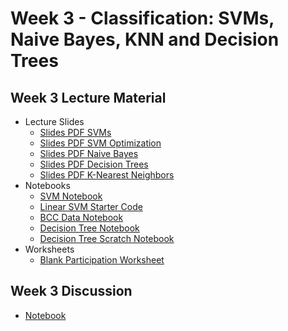 # Week 3 - Classification: SVMs, Naive Bayes, KNN and Decision Trees

## Week 3 Lecture Material
- Lecture Slides
    - [Slides PDF SVMs](https://drive.google.com/file/d/1NV-XoizyWQz0MZ5i1G3hLgQw-TvsEeDj/view?usp=sharing)
    - [Slides PDF SVM Optimization](https://drive.google.com/file/d/1M982O8g_jm8C1d9EpS0Me7yCAz4u796C/view?usp=sharing)
    - [Slides PDF Naive Bayes](https://drive.google.com/file/d/1IisfgB6U1uCtZ72SvbVvRlK3PmnbAb0r/view?usp=sharing)
    - [Slides PDF Decision Trees](https://drive.google.com/file/d/1lx_d2ZNgxHVYFjAgjAgh6B8DmGdNr4A9/view?usp=sharing)
    - [Slides PDF K-Nearest Neighbors](https://drive.google.com/file/d/16SQvDN3xvGW-Gul_NmYDMZP_uTzHrGBc/view?usp=sharing)
- Notebooks
    - [SVM Notebook](https://colab.research.google.com/drive/1dJ7MmruKZAhBEYyUvh63IRHo5XWEHUO2?usp=sharing)
    - [Linear SVM Starter Code](https://colab.research.google.com/drive/1og4puP2HKl1oNd1WpepOnOeJ50sJ6UkH?usp=sharing)
    - [BCC Data Notebook](https://colab.research.google.com/drive/1ksEGL7SJ_wutCIyPYx7Loe5EPdOij6dJ?usp=sharing)
    - [Decision Tree Notebook](https://colab.research.google.com/drive/1OptVsB2DknM0rG3sQdZ-BIz7Vseu5fum?usp=sharing)
    - [Decision Tree Scratch Notebook](https://colab.research.google.com/drive/1PKweOlRDaFI8GZ222odxu2pztfsBV98l?usp=sharing)
- Worksheets
    - [Blank Participation Worksheet](https://drive.google.com/file/d/1AixFWcweyiHu_42doUkDTWcicPvB7EgQ/view?usp=sharing)
## Week 3 Discussion
- [Notebook](https://colab.research.google.com/drive/1EvLafCyvZMnqHBfIOkva6cz3jpxeO0ld?usp=sharing)
<!--
- [Slides](https://drive.google.com/file/d/1tVfwSoBPsZyJgLUVCXj_-iOBfl4G-1VE/view?usp=sharing)
- [Notebook](https://colab.research.google.com/drive/1PefCFZWEqd_QVf1eiLq0z_AChuLAKJgB?usp=sharing)
## Week 6 Discussion
- [Slides](https://drive.google.com/file/d/1N4fftaTgRtvIUT8AB_mEvSQ66L-IPPUL/view?usp=sharing)
- [Notebook](https://colab.research.google.com/drive/1kvchM4D-DhNNWZskUXtHevabqqMRey_0?usp=sharing)
